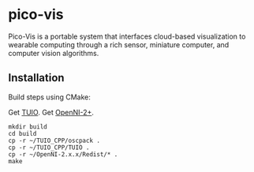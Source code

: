 pico-vis
========

Pico-Vis is a portable system that interfaces cloud-based visualization to wearable computing through a rich sensor, miniature computer, and computer vision algorithms.

## Installation

Build steps using CMake:

Get [TUIO](tuio.org). Get [OpenNI-2+](http://www.openni.org/openni-sdk/).

```
mkdir build
cd build
cp -r ~/TUIO_CPP/oscpack .
cp -r ~/TUIO_CPP/TUIO .
cp -r ~/OpenNI-2.x.x/Redist/* .
make
```
